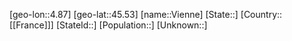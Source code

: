 ﻿---
location: [45.53,4.87]
mapzoom: [7,12] 
mapmarker: city 
type: City
tags:
- geo/City


SpocWebEntityId: 35278
isDeleted: false
confidential: public

---
[geo-lon::4.87]
[geo-lat::45.53]
[name::Vienne]
[State::]
[Country::[[France]]]
[StateId::]
[Population::]
[Unknown::]

